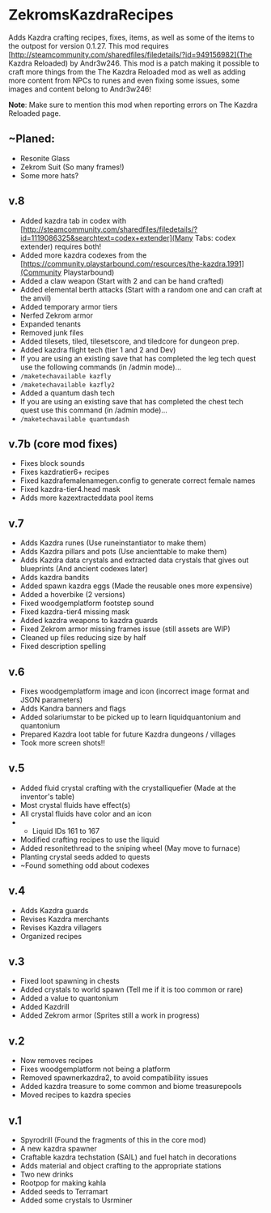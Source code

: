 # ZekromsKazdraRecipes
Adds Kazdra crafting recipes, fixes, items, as well as some of the items to the outpost for version 0.1.27.  This mod requires [http://steamcommunity.com/sharedfiles/filedetails/?id=949156982](The Kazdra Reloaded) by Andr3w246.
This mod is a patch making it possible to craft more things from the The Kazdra Reloaded mod as well as adding more content from NPCs to runes and even fixing some issues, some images and content belong to Andr3w246!

**Note**: Make sure to mention this mod when reporting errors on The Kazdra Reloaded page.

## ~Planed:
* Resonite Glass
* Zekrom Suit (So many frames!)
* Some more hats?

## v.8
* Added kazdra tab in codex with [http://steamcommunity.com/sharedfiles/filedetails/?id=1119086325&searchtext=codex+extender](Many Tabs: codex extender) requires both!
* Added more kazdra codexes from the [https://community.playstarbound.com/resources/the-kazdra.1991](Community Playstarbound)
* Added a claw weapon (Start with 2 and can be hand crafted)
* Added elemental berth attacks (Start with a random one and can craft at the anvil)
* Added temporary armor tiers
* Nerfed Zekrom armor
* Expanded tenants
* Removed junk files
* Added tilesets, tiled, tilesetscore, and tiledcore for dungeon prep.
* Added kazdra flight tech (tier 1 and 2 and Dev)
* If you are using an existing save that has completed the leg tech quest use the following commands (in /admin mode)...
* `/maketechavailable kazfly`
* `/maketechavailable kazfly2`
* Added a quantum dash tech
* If you are using an existing save that has completed the chest tech quest use this command (in /admin mode)...
* `/maketechavailable quantumdash`

## v.7b (core mod fixes)
* Fixes block sounds
* Fixes kazdratier6+ recipes
* Fixed kazdrafemalenamegen.config to generate correct female names
* Fixed kazdra-tier4.head mask
* Adds more kazextracteddata pool items

## v.7
* Adds Kazdra runes (Use runeinstantiator to make them)
* Adds Kazdra pillars and pots (Use ancienttable to make them)
* Adds Kazdra data crystals and extracted data crystals that gives out blueprints (And ancient codexes later)
* Adds kazdra bandits
* Added spawn kazdra eggs (Made the reusable ones more expensive)
* Added a hoverbike (2 versions)
* Fixed woodgemplatform footstep sound
* Fixed kazdra-tier4 missing mask
* Added kazdra weapons to kazdra guards
* Fixed Zekrom armor missing frames issue (still assets are WIP)
* Cleaned up files reducing size by half
* Fixed description spelling

## v.6
* Fixes woodgemplatform image and icon (incorrect image format and JSON parameters)
* Adds Kandra banners and flags
* Added solariumstar to be picked up to learn liquidquantonium and quantonium
* Prepared Kazdra loot table for future Kazdra dungeons / villages
* Took more screen shots!!

## v.5
* Added fluid crystal crafting with the crystalliquefier (Made at the inventor\'s table)
* Most crystal fluids have effect(s) 
* All crystal fluids have color and an icon
* - Liquid IDs 161 to 167
* Modified crafting recipes to use the liquid
* Added resonitethread to the sniping wheel (May move to furnace)
* Planting crystal seeds added to quests
* ~Found something odd about codexes

## v.4
* Adds Kazdra guards
* Revises Kazdra merchants
* Revises Kazdra villagers
* Organized recipes

## v.3
* Fixed loot spawning in chests
* Added crystals to world spawn (Tell me if it is too common or rare)
* Added a value to quantonium
* Added Kazdrill
* Added Zekrom armor (Sprites still a work in progress)

## v.2
* Now removes recipes
* Fixes woodgemplatform not being a platform
* Removed spawnerkazdra2, to avoid compatibility issues
* Added kazdra treasure to some common and biome treasurepools
* Moved recipes to kazdra species

## v.1
* Spyrodrill (Found the fragments of this in the core mod)
* A new kazdra spawner
* Craftable kazdra techstation (SAIL) and fuel hatch in decorations
* Adds material and object crafting to the appropriate stations
* Two new drinks
* Rootpop for making kahla
* Added seeds to Terramart
* Added some crystals to Usrminer

